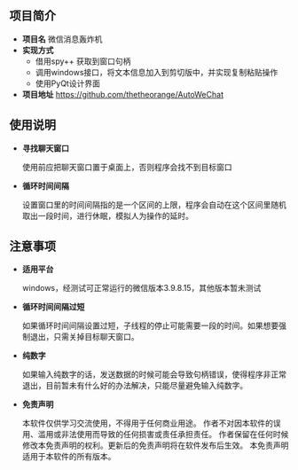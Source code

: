 
## 项目简介

- **项目名** 微信消息轰炸机
- **实现方式**
  - 借用spy++ 获取到窗口句柄
  - 调用windows接口，将文本信息加入到剪切版中，并实现复制粘贴操作
  - 使用PyQt设计界面
- **项目地址**
  https://github.com/thetheorange/AutoWeChat

## 使用说明

- **寻找聊天窗口**
  
  使用前应把聊天窗口置于桌面上，否则程序会找不到目标窗口

- **循环时间间隔**

  设置窗口里的时间间隔指的是一个区间的上限，程序会自动在这个区间里随机取出一段时间，进行休眠，模拟人为操作的延时。

## 注意事项

- **适用平台**

  windows，经测试可正常运行的微信版本3.9.8.15，其他版本暂未测试

- **循环时间间隔过短**

  如果循环时间间隔设置过短，子线程的停止可能需要一段的时间。如果想要强制退出，只需关掉目标聊天窗口。

- **纯数字**
  
  如果输入纯数字的话，发送数据的时候可能会导致句柄错误，使得程序非正常退出，目前暂未有什么好的办法解决，只能尽量避免输入纯数字。

- **免责声明**

    本软件仅供学习交流使用，不得用于任何商业用途。
    作者不对因本软件的误用、滥用或非法使用而导致的任何损害或责任承担责任。
    作者保留在任何时候修改本免责声明的权利。更新后的免责声明将在软件发布后生效。
    本免责声明适用于本软件的所有版本。